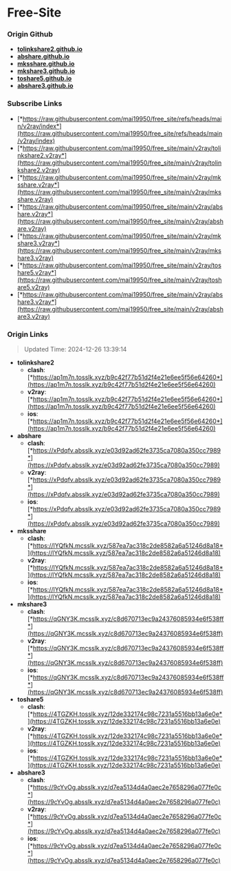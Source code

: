 # Free-Site

### Origin Github

- [**tolinkshare2.github.io**](https://github.com/tolinkshare2/tolinkshare2.github.io)
- [**abshare.github.io**](https://github.com/abshare/abshare.github.io)
- [**mksshare.github.io**](https://github.com/mksshare/mksshare.github.io)
- [**mkshare3.github.io**](https://github.com/mkshare3/mkshare3.github.io)
- [**toshare5.github.io**](https://github.com/toshare5/toshare5.github.io)
- [**abshare3.github.io**](https://github.com/abshare3/abshare3.github.io)

### Subscribe Links

- [*https://raw.githubusercontent.com/mai19950/free_site/refs/heads/main/v2ray/index*](https://raw.githubusercontent.com/mai19950/free_site/refs/heads/main/v2ray/index)
- [*https://raw.githubusercontent.com/mai19950/free_site/main/v2ray/tolinkshare2.v2ray*](https://raw.githubusercontent.com/mai19950/free_site/main/v2ray/tolinkshare2.v2ray)
- [*https://raw.githubusercontent.com/mai19950/free_site/main/v2ray/mksshare.v2ray*](https://raw.githubusercontent.com/mai19950/free_site/main/v2ray/mksshare.v2ray)
- [*https://raw.githubusercontent.com/mai19950/free_site/main/v2ray/abshare.v2ray*](https://raw.githubusercontent.com/mai19950/free_site/main/v2ray/abshare.v2ray)
- [*https://raw.githubusercontent.com/mai19950/free_site/main/v2ray/mkshare3.v2ray*](https://raw.githubusercontent.com/mai19950/free_site/main/v2ray/mkshare3.v2ray)
- [*https://raw.githubusercontent.com/mai19950/free_site/main/v2ray/toshare5.v2ray*](https://raw.githubusercontent.com/mai19950/free_site/main/v2ray/toshare5.v2ray)
- [*https://raw.githubusercontent.com/mai19950/free_site/main/v2ray/abshare3.v2ray*](https://raw.githubusercontent.com/mai19950/free_site/main/v2ray/abshare3.v2ray)

### Origin Links

> Updated Time: 2024-12-26 13:39:14

- **tolinkshare2**
  - **clash**: [*https://ap1m7n.tosslk.xyz/b9c42f77b51d2f4e21e6ee5f56e64260*](https://ap1m7n.tosslk.xyz/b9c42f77b51d2f4e21e6ee5f56e64260)
  - **v2ray**: [*https://ap1m7n.tosslk.xyz/b9c42f77b51d2f4e21e6ee5f56e64260*](https://ap1m7n.tosslk.xyz/b9c42f77b51d2f4e21e6ee5f56e64260)
  - **ios**: [*https://ap1m7n.tosslk.xyz/b9c42f77b51d2f4e21e6ee5f56e64260*](https://ap1m7n.tosslk.xyz/b9c42f77b51d2f4e21e6ee5f56e64260)
- **abshare**
  - **clash**: [*https://xPdqfv.absslk.xyz/e03d92ad62fe3735ca7080a350cc7989*](https://xPdqfv.absslk.xyz/e03d92ad62fe3735ca7080a350cc7989)
  - **v2ray**: [*https://xPdqfv.absslk.xyz/e03d92ad62fe3735ca7080a350cc7989*](https://xPdqfv.absslk.xyz/e03d92ad62fe3735ca7080a350cc7989)
  - **ios**: [*https://xPdqfv.absslk.xyz/e03d92ad62fe3735ca7080a350cc7989*](https://xPdqfv.absslk.xyz/e03d92ad62fe3735ca7080a350cc7989)
- **mksshare**
  - **clash**: [*https://lYQfkN.mcsslk.xyz/587ea7ac318c2de8582a6a51246d8a18*](https://lYQfkN.mcsslk.xyz/587ea7ac318c2de8582a6a51246d8a18)
  - **v2ray**: [*https://lYQfkN.mcsslk.xyz/587ea7ac318c2de8582a6a51246d8a18*](https://lYQfkN.mcsslk.xyz/587ea7ac318c2de8582a6a51246d8a18)
  - **ios**: [*https://lYQfkN.mcsslk.xyz/587ea7ac318c2de8582a6a51246d8a18*](https://lYQfkN.mcsslk.xyz/587ea7ac318c2de8582a6a51246d8a18)
- **mkshare3**
  - **clash**: [*https://qGNY3K.mcsslk.xyz/c8d670713ec9a24376085934e6f538ff*](https://qGNY3K.mcsslk.xyz/c8d670713ec9a24376085934e6f538ff)
  - **v2ray**: [*https://qGNY3K.mcsslk.xyz/c8d670713ec9a24376085934e6f538ff*](https://qGNY3K.mcsslk.xyz/c8d670713ec9a24376085934e6f538ff)
  - **ios**: [*https://qGNY3K.mcsslk.xyz/c8d670713ec9a24376085934e6f538ff*](https://qGNY3K.mcsslk.xyz/c8d670713ec9a24376085934e6f538ff)
- **toshare5**
  - **clash**: [*https://4TGZKH.tosslk.xyz/12de332174c98c7231a5516bb13a6e0e*](https://4TGZKH.tosslk.xyz/12de332174c98c7231a5516bb13a6e0e)
  - **v2ray**: [*https://4TGZKH.tosslk.xyz/12de332174c98c7231a5516bb13a6e0e*](https://4TGZKH.tosslk.xyz/12de332174c98c7231a5516bb13a6e0e)
  - **ios**: [*https://4TGZKH.tosslk.xyz/12de332174c98c7231a5516bb13a6e0e*](https://4TGZKH.tosslk.xyz/12de332174c98c7231a5516bb13a6e0e)
- **abshare3**
  - **clash**: [*https://9cYvOg.absslk.xyz/d7ea5134d4a0aec2e7658296a077fe0c*](https://9cYvOg.absslk.xyz/d7ea5134d4a0aec2e7658296a077fe0c)
  - **v2ray**: [*https://9cYvOg.absslk.xyz/d7ea5134d4a0aec2e7658296a077fe0c*](https://9cYvOg.absslk.xyz/d7ea5134d4a0aec2e7658296a077fe0c)
  - **ios**: [*https://9cYvOg.absslk.xyz/d7ea5134d4a0aec2e7658296a077fe0c*](https://9cYvOg.absslk.xyz/d7ea5134d4a0aec2e7658296a077fe0c)
